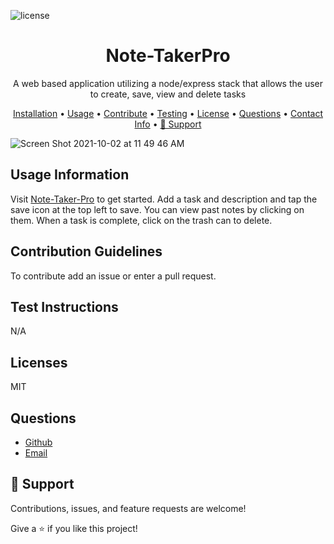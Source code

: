 

![license](https://img.shields.io/badge/License-MIT-orange.svg)

<h1 align="center">Note-TakerPro</h1>

<p align="center">A web based application utilizing a node/express stack that allows the user to create, save, view and delete tasks</p>
 
<p align="center">
<a href="#installation-instructions">Installation</a> •
<a href="#usage-information">Usage</a> •
<a href="#contribution-guidelines">Contribute</a> •
<a href="#test-instructions">Testing</a> •
<a href="#licenses">License</a> •
<a href="#questions">Questions</a> •
<a href="#contact">Contact Info</a> •
<a href="#-support">🤝 Support</a> 
</p>

![Screen Shot 2021-10-02 at 11 49 46 AM](https://user-images.githubusercontent.com/85111342/135723627-72ad036f-b717-4fc3-a03b-922565ef2d07.png)


## Usage Information
Visit [Note-Taker-Pro](https://peaceful-gorge-63173.herokuapp.com/) to get started. Add a task and description and tap the save icon at the top left to save. You can view past notes by clicking on them. When a task is complete, click on the trash can to delete.

## Contribution Guidelines
To contribute add an issue or enter a pull request.
## Test Instructions
N/A
## Licenses
MIT


## Questions

- [Github](https://github.com/davetoth77 "davetoth77")
- [Email](mailto:dtoth77@gmail.com?subject=Hi "Hi!")

## 🤝 Support

Contributions, issues, and feature requests are welcome!

Give a ⭐️  if you like this project!
  
